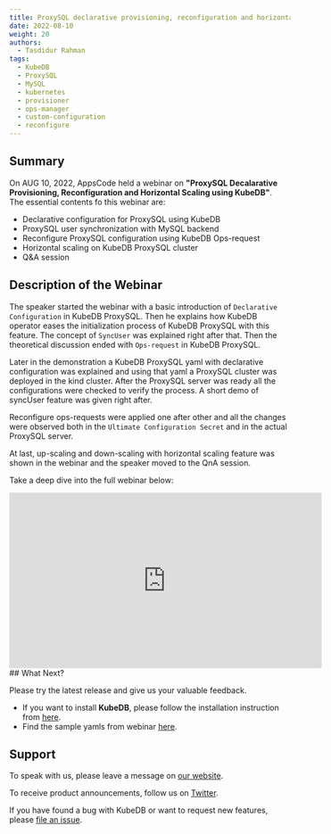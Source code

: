 ```yaml
---
title: ProxySQL declarative provisioning, reconfiguration and horizontal scaling using KubeDB 
date: 2022-08-10
weight: 20
authors:
  - Tasdidur Rahman 
tags:
  - KubeDB
  - ProxySQL
  - MySQL
  - kubernetes
  - provisioner
  - ops-manager
  - custom-configuration
  - reconfigure
---
```


## Summary

On AUG 10, 2022, AppsCode held a webinar on **"ProxySQL Decalarative Provisioning, Reconfiguration and Horizontal Scaling using KubeDB"**. <br>
The essential contents fo this webinar are: <br>
* Declarative configuration for ProxySQL using KubeDB
* ProxySQL user synchronization with MySQL backend
* Reconfigure ProxySQL configuration using KubeDB Ops-request
* Horizontal scaling on KubeDB ProxySQL cluster
* Q&A session


## Description of the Webinar

The speaker started the webinar with a basic introduction of `Declarative Configuration` in KubeDB ProxySQL. Then he explains how KubeDB operator eases the initialization process of KubeDB ProxySQL with this feature. The concept of `SyncUser` was explained right after that. Then the theoretical discussion ended with `Ops-request` in KubeDB ProxySQL.

Later in the demonstration a KubeDB ProxySQL yaml with declarative configuration was explained and using that yaml a ProxySQL cluster was deployed in the kind cluster. After the ProxySQL server was ready all the configurations were checked to verify the process. A short demo of syncUser feature was given right after.

Reconfigure ops-requests were applied one after other and all the changes were observed both in the `Ultimate Configuration Secret` and in the actual ProxySQL server. 

At last, up-scaling and down-scaling with horizontal scaling feature was shown in the webinar and the speaker moved to the QnA session. 

Take a deep dive into the full webinar below:

<iframe width="560" height="315" src="https://www.youtube.com/embed/fT_cQDxfU9o" title="YouTube video player" frameborder="0" allow="accelerometer; autoplay; clipboard-write; encrypted-media; gyroscope; picture-in-picture" allowfullscreen></iframe>
## What Next?

Please try the latest release and give us your valuable feedback.

* If you want to install **KubeDB**, please follow the installation instruction from [here](https://kubedb.com/docs/v2022.08.08/setup/).
* Find the sample yamls from webinar [here](https://github.com/kubedb/project/tree/master/demo/proxysql/webinar-2022.08.08).


## Support

To speak with us, please leave a message on [our website](https://appscode.com/contact/).

To receive product announcements, follow us on [Twitter](https://twitter.com/KubeDB).

If you have found a bug with KubeDB or want to request new features, please [file an issue](https://github.com/kubedb/project/issues/new).
